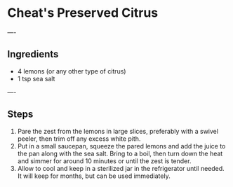 # Cheat's Preserved Citrus


—-

## Ingredients

* 4 lemons (or any other type of citrus)
* 1 tsp sea salt

—-

## Steps

1.  Pare the zest from the lemons in large slices, preferably with a swivel peeler, then trim off any excess white pith.
2.  Put in a small saucepan, squeeze the pared lemons and add the juice to the pan along with the sea salt. Bring to a boil, then turn down the heat and simmer for around 10 minutes or until the zest is tender.
3.  Allow to cool and keep in a sterilized jar in the refrigerator until needed. It will keep for months, but can be used immediately.
